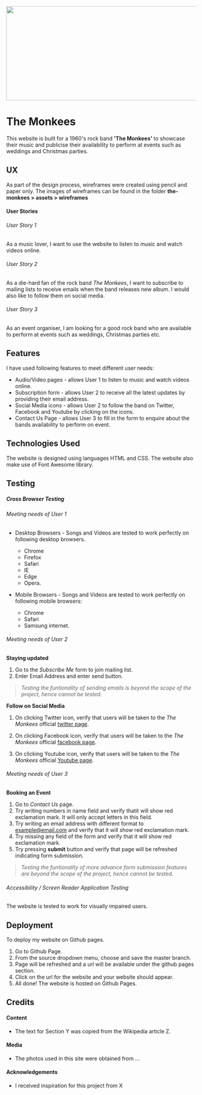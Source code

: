 <img src="https://static1.squarespace.com/static/583863c1e6f2e1216884123c/t/5a26b3f124a694f272e8be3d/1512495829597/Monkees_red.jpg" width=900 height=250>

# The Monkees
This website is built for a 1960's rock band **'The Monkees'** to showcase 
their music and publicise their availability to perform at events such as 
weddings and Christmas parties.

## UX
As part of the design process, wireframes were created using pencil and paper 
only. The images of wireframes can be found in the folder 
**the-monkees > assets > wireframes**

#### User Stories

###### User Story 1
As a music lover, I want to use the website to listen to music and watch videos
online.

###### User Story 2
As a die-hard fan of the rock band *The Monkees*, I want to subscribe to mailing
lists to receive emails when the band releases new album. I would also like to
follow them on social media.

###### User Story 3
As an event organiser, I am looking for a good rock band who are available to 
perform at events such as weddings, Christmas parties etc.


## Features

I have used following features to meet different user needs:
* Audio/Video pages - allows User 1 to listen to music and watch videos online.
* Subscription form - allows User 2 to receive all the latest updates by providing
  their email address.
* Social Media icons - allows User 2 to follow the band on Twitter, Facebook and
  Youtube by clicking on the icons.
* Contact Us Page - allows User 3 to fill in the form to enquire about the bands
  availability to perform on event.

## Technologies Used

The website is designed using languages HTML and CSS. The website also make use 
of Font Awesome library.

## Testing

##### Cross Browser Testing
###### Meeting needs of User 1 
- Desktop Browsers - Songs and Videos are tested to work perfectly on following 
  desktop browsers. 
  - Chrome
  - Firefox
  - Safari
  - IE
  - Edge
  - Opera.

- Mobile Browsers - Songs and Videos are tested to work perfectly on following
  mobile browsers:
  - Chrome
  - Safari
  - Samsung internet.

###### Meeting needs of User 2
**Staying updated**
1. Go to the *Subscribe Me* form to join mailing list. 
2. Enter Email Address and enter send button. 

>*Testing the funtionality of sending emails is beyond the scope of the project,
hence cannot be tested.*

**Follow on Social Media**

1. On clicking Twitter icon, verify that users will be taken to the 
   *The Monkees* official [twitter page](https://twitter.com/themonkees?lang=en).

2. On clicking Facebook icon, verify that users will be taken to the 
   *The Monkees* official [facebook page](https://en-gb.facebook.com/TheMonkees/).

3. On clicking Youtube icon, verify that users will be taken to the 
   *The Monkees* official [Youtube page](https://www.youtube.com/user/themonkees).


###### Meeting needs of User 3

**Booking an Event**

1. Go to *Contact Us* page.
2. Try writing numbers in name field and verify thatit will show red exclamation
   mark. It will only accept letters in this field.
3. Try writing an email address with different format to example@email.com and
   verify that it will show red exclamation mark.
4. Try missing any field of the form and verify that it will show red 
   exclamation mark.
5. Try pressing **submit** button and verify that page will be refreshed indicating
   form submission.

>*Testing the funtionality of more advance form submission features are beyond 
  the scope of the project, hence cannot be tested.*


###### Accessibility / Screen Reader Application Testing

The website is tested to work for visually impaired users.


## Deployment
To deploy my website on Github pages.

1. Go to Github Page.
2. From the source dropdown menu, choose and save the master branch.
3. Page will be refreshed and a url will be available under the github pages section.
4. Click on the url for the website and your website should appear.
5. All done! The website is hosted on Github Pages.

## Credits
#### Content
- The text for Section Y was copied from the Wikipedia article Z.

#### Media
- The photos used in this site were obtained from ...

#### Acknowledgements
- I received inspiration for this project from X
